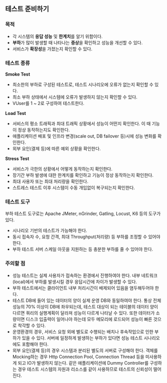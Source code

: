 ## 테스트 준비하기
  
### 목적
- 각 시스템의 **응답 성능** 및 **한계치**를 알기 위함이다.
- **부하**가 많이 발생할 때 나타나는 **증상**을 확인하고 성능을 개선할 수 있다. 
- 서비스가 **확장성**을 가졌는지 확인할 수 있다.  
  
### 테스트 종류
**Smoke Test**  
- 최소한의 부하로 구성된 테스트로, 테스트 시나리오에 오류가 없는지 확인할 수 있다.
- 최소 부하 상태에서 시스템에 오류가 발생하지 않는지 확인할 수 있다.
- VUser를 1 ~ 2로 구성하여 테스트한다.  
  
**Load Test**  
- 서비스의 평소 트래픽과 최대 트래픽 상황에서 성능이 어떤지 확인한다. 이 때 기능이 정상 동작하는지도 확인한다.  
- 애플리케이션 배포 및 인프라 변경(scale out, DB failover 등)시에 성능 변화를 확인한다.
- 외부 요인(결제 등)에 따른 예외 상황을 확인한다.
  
**Stress Test**  
- 서비스가 극한의 상황에서 어떻게 동작하는지 확인한다.
- 장기간 부하 발생에 대한 한계치를 확인하고 기능이 정상 동작하는지 확인한다.  
- 최대 사용자 또는 최대 처리량을 확인한다. 
- 스트레스 테스트 이후 시스템이 수동 개입없이 복구되는지 확인한다.  
  
### 테스트 도구
부하 테스트 도구로는 Apache JMeter, nGrinder, Gatling, Locust, K6 등의 도구가 있다.  
- 시나리오 기반의 테스트가 가능해야 한다. 
- 동시 접속자 수, 요청 간격, 최대 Throughput(처리량) 등 부하를 조정할 수 있어야 한다. 
- 부하 테스트 서버 스케일 아웃을 지원하는 등 충분한 부하를 줄 수 있어야 한다.  
  
### 주의할 점
- 성능 테스트는 실제 사용자가 접속하는 환경에서 진행하여야 한다. 내부 네트워크(local)에서 부하를 발생시킬 경우 응답시간에 차이가 발생할 수 있다. 
- 부하 테스트에서는 클라이언트 내부 처리시간이 배제되어 있음을 염두해두어야 한다. 
- 테스트 DB에 들어 있는 데이터의 양이 실제 운영 DB와 동일하여야 한다. 통상 전체 성능의 70% 이상이 DB에 좌우되는데, 테스트 대상이 되는 테이블의 데이터 양이 다르면 쿼리의 실행계획이 달라져 성능이 다르게 나타날 수 있다. 또한 데이터가 소량이면 디스크 입출력이 일어나야 하는데 모두 메모리에 로드되어 성능이 빠른 것으로 착각할 수 있다. 
- 운영환경의 경우, 서비스 요청 외에 별도로 수행되는 배치나 후속작업으로 인한 부하가 있을 수 있다. 서버에 일정하게 발생하는 부하가 있다면 성능 테스트 시나리오에도 포함해야 한다. 
- 외부 요인(결제 등)의 경우 시스템과 분리된 별도의 서버로 구성해야 한다. 객체를 Mocking하는 경우 Http Connection Pool, Connection Thread 등을 미사용하게 되고 IO가 발생하지 않는다. 같은 애플리케이션에 Dummy Controller를 구성하는 경우 테스트 시스템의 자원과 리소스를 같이 사용하므로 테스트의 신뢰성이 떨어진다.  
  

